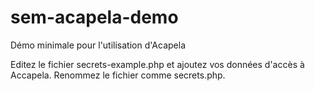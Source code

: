 sem-acapela-demo
================

Démo minimale pour l'utilisation d'Acapela

Editez le fichier secrets-example.php et ajoutez vos données d'accès à Accapela.
Renommez le fichier comme secrets.php.
